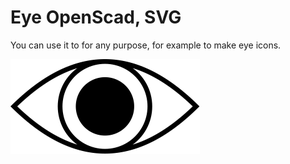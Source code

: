 # Eye OpenScad, SVG

You can use it to for any purpose, for example to make eye icons.

![Stylized eye](eye.svg)